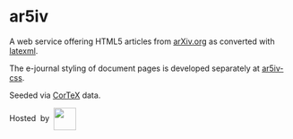 # ar5iv

A web service offering HTML5 articles from [arXiv.org](https://arxiv.org/) as converted with [latexml](https://github.com/brucemiller/LaTeXML).

The e-journal styling of document pages is developed separately at [ar5iv-css](https://github.com/dginev/ar5iv-css).

Seeded via [CorTeX](https://github.com/dginev/CorTeX) data.

Hosted&nbsp;&nbsp;by&nbsp;&nbsp;<a href="https://kwarc.info/projects/arXMLiv/"><img src="https://kwarc.info/public/kwarc_logo.svg" height=40 style="vertical-align: middle;"></a>